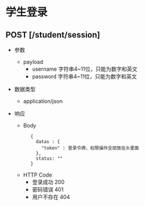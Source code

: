 # 学生登录

## POST [/student/session]

+ 参数
  + payload
    + username 字符串4~11位，只能为数字和英文
    + password 字符串4~11位，只能为数字和英文

+ 数据类型
  + application/json

+ 响应
  + Body
  ```
        {
          datas : {
            "token" : 登录令牌，权限操作全部放在头里面
          },
          status: ""
        }
  ```
  + HTTP Code
    + 登录成功 200
    + 密码错误 401
    + 用户不存在 404
